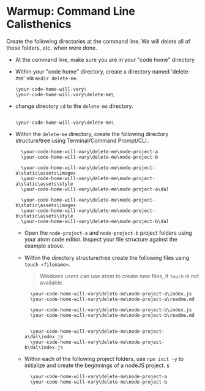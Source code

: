 
# Warmup:  Command Line Calisthenics

Create the following directories at the command line.  We will delete all of these folders, etc. when were done.

- At the command line, make sure you are in your "code home" directory
- Within your "code home" directory, create a directory named 'delete-me' via `mkdir delete-me`.

  ```
  \your-code-home-will-vary\
  \your-code-home-will-vary\delete-me\
  ```
- change directory `cd` to the `delete-me` directory.

  ```

  \your-code-home-will-vary\delete-me\
  ```

- Within the `delete-me` directory, create the following directory structure/tree using Terminal/Command Prompt/CLI..

  ```
    \your-code-home-will-vary\delete-me\node-project-a
    \your-code-home-will-vary\delete-me\node-project-b

    \your-code-home-will-vary\delete-me\node-project-a\static\assets\images
    \your-code-home-will-vary\delete-me\node-project-a\static\assets\style
    \your-code-home-will-vary\delete-me\node-project-a\dal

    \your-code-home-will-vary\delete-me\node-project-b\static\assets\images
    \your-code-home-will-vary\delete-me\node-project-b\static\assets\style
    \your-code-home-will-vary\delete-me\node-project-b\dal
  ```
  - Open the `node-project-a` and `node-project-b` project folders using your atom code editor.  Inspect your file structure against the example above.

  - Within the directory structure/tree create the following files using `touch <filename>`.  

    > Windows users can use atom to create new files, if `touch` is not available.

    ```
      \your-code-home-will-vary\delete-me\node-project-a\index.js
      \your-code-home-will-vary\delete-me\node-project-a\readme.md

      \your-code-home-will-vary\delete-me\node-project-b\index.js
      \your-code-home-will-vary\delete-me\node-project-b\readme.md


      \your-code-home-will-vary\delete-me\node-project-a\dal\index.js
      \your-code-home-will-vary\delete-me\node-project-b\dal\index.js
    ```

  - Within each of the following project folders, use `npm init -y` to initialize and create the beginnings of a nodeJS project.
 s
    ```
      \your-code-home-will-vary\delete-me\node-project-a
      \your-code-home-will-vary\delete-me\node-project-b
    ```
